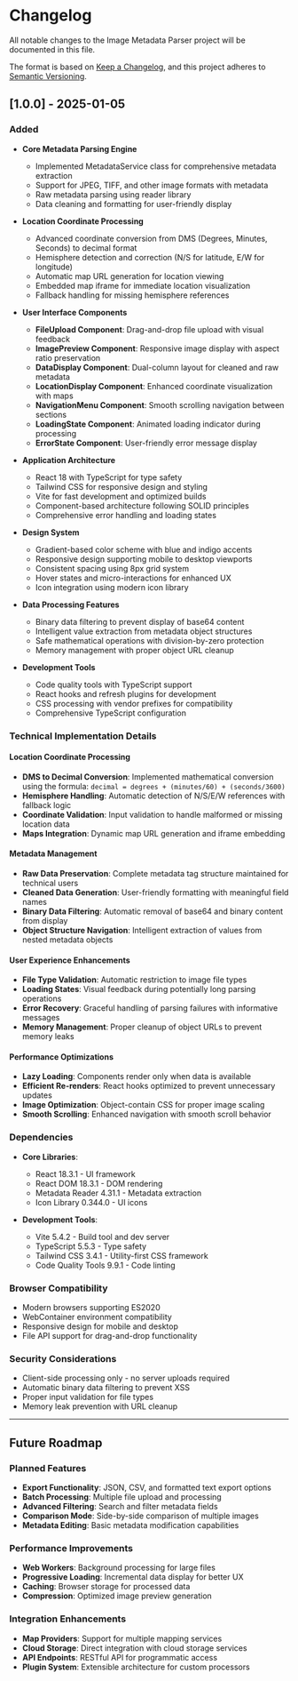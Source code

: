 # Changelog

All notable changes to the Image Metadata Parser project will be documented in this file.

The format is based on [Keep a Changelog](https://keepachangelog.com/en/1.0.0/),
and this project adheres to [Semantic Versioning](https://semver.org/spec/v2.0.0.html).

## [1.0.0] - 2025-01-05

### Added
- **Core Metadata Parsing Engine**
  - Implemented MetadataService class for comprehensive metadata extraction
  - Support for JPEG, TIFF, and other image formats with metadata
  - Raw metadata parsing using reader library
  - Data cleaning and formatting for user-friendly display

- **Location Coordinate Processing**
  - Advanced coordinate conversion from DMS (Degrees, Minutes, Seconds) to decimal format
  - Hemisphere detection and correction (N/S for latitude, E/W for longitude)
  - Automatic map URL generation for location viewing
  - Embedded map iframe for immediate location visualization
  - Fallback handling for missing hemisphere references

- **User Interface Components**
  - **FileUpload Component**: Drag-and-drop file upload with visual feedback
  - **ImagePreview Component**: Responsive image display with aspect ratio preservation
  - **DataDisplay Component**: Dual-column layout for cleaned and raw metadata
  - **LocationDisplay Component**: Enhanced coordinate visualization with maps
  - **NavigationMenu Component**: Smooth scrolling navigation between sections
  - **LoadingState Component**: Animated loading indicator during processing
  - **ErrorState Component**: User-friendly error message display

- **Application Architecture**
  - React 18 with TypeScript for type safety
  - Tailwind CSS for responsive design and styling
  - Vite for fast development and optimized builds
  - Component-based architecture following SOLID principles
  - Comprehensive error handling and loading states

- **Design System**
  - Gradient-based color scheme with blue and indigo accents
  - Responsive design supporting mobile to desktop viewports
  - Consistent spacing using 8px grid system
  - Hover states and micro-interactions for enhanced UX
  - Icon integration using modern icon library

- **Data Processing Features**
  - Binary data filtering to prevent display of base64 content
  - Intelligent value extraction from metadata object structures
  - Safe mathematical operations with division-by-zero protection
  - Memory management with proper object URL cleanup

- **Development Tools**
  - Code quality tools with TypeScript support
  - React hooks and refresh plugins for development
  - CSS processing with vendor prefixes for compatibility
  - Comprehensive TypeScript configuration

### Technical Implementation Details

#### Location Coordinate Processing
- **DMS to Decimal Conversion**: Implemented mathematical conversion using the formula: `decimal = degrees + (minutes/60) + (seconds/3600)`
- **Hemisphere Handling**: Automatic detection of N/S/E/W references with fallback logic
- **Coordinate Validation**: Input validation to handle malformed or missing location data
- **Maps Integration**: Dynamic map URL generation and iframe embedding

#### Metadata Management
- **Raw Data Preservation**: Complete metadata tag structure maintained for technical users
- **Cleaned Data Generation**: User-friendly formatting with meaningful field names
- **Binary Data Filtering**: Automatic removal of base64 and binary content from display
- **Object Structure Navigation**: Intelligent extraction of values from nested metadata objects

#### User Experience Enhancements
- **File Type Validation**: Automatic restriction to image file types
- **Loading States**: Visual feedback during potentially long parsing operations
- **Error Recovery**: Graceful handling of parsing failures with informative messages
- **Memory Management**: Proper cleanup of object URLs to prevent memory leaks

#### Performance Optimizations
- **Lazy Loading**: Components render only when data is available
- **Efficient Re-renders**: React hooks optimized to prevent unnecessary updates
- **Image Optimization**: Object-contain CSS for proper image scaling
- **Smooth Scrolling**: Enhanced navigation with smooth scroll behavior

### Dependencies
- **Core Libraries**:
  - React 18.3.1 - UI framework
  - React DOM 18.3.1 - DOM rendering
  - Metadata Reader 4.31.1 - Metadata extraction
  - Icon Library 0.344.0 - UI icons

- **Development Tools**:
  - Vite 5.4.2 - Build tool and dev server
  - TypeScript 5.5.3 - Type safety
  - Tailwind CSS 3.4.1 - Utility-first CSS framework
  - Code Quality Tools 9.9.1 - Code linting

### Browser Compatibility
- Modern browsers supporting ES2020
- WebContainer environment compatibility
- Responsive design for mobile and desktop
- File API support for drag-and-drop functionality

### Security Considerations
- Client-side processing only - no server uploads required
- Automatic binary data filtering to prevent XSS
- Proper input validation for file types
- Memory leak prevention with URL cleanup

---

## Future Roadmap

### Planned Features
- **Export Functionality**: JSON, CSV, and formatted text export options
- **Batch Processing**: Multiple file upload and processing
- **Advanced Filtering**: Search and filter metadata fields
- **Comparison Mode**: Side-by-side comparison of multiple images
- **Metadata Editing**: Basic metadata modification capabilities

### Performance Improvements
- **Web Workers**: Background processing for large files
- **Progressive Loading**: Incremental data display for better UX
- **Caching**: Browser storage for processed data
- **Compression**: Optimized image preview generation

### Integration Enhancements
- **Map Providers**: Support for multiple mapping services
- **Cloud Storage**: Direct integration with cloud storage services
- **API Endpoints**: RESTful API for programmatic access
- **Plugin System**: Extensible architecture for custom processors